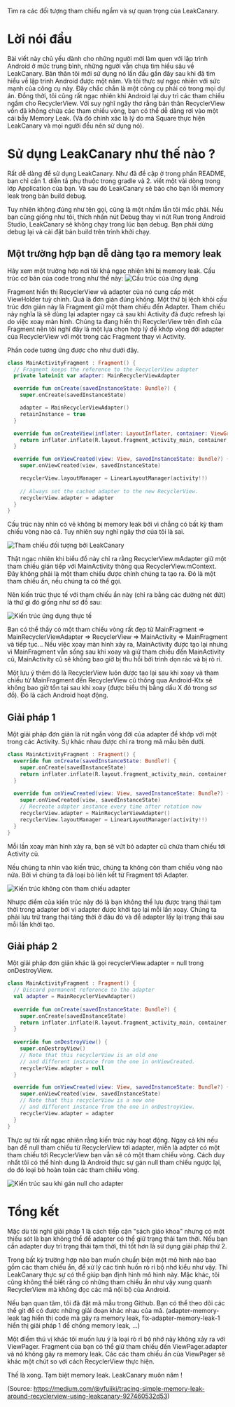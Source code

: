 Tìm ra các đối tượng tham chiếu ngầm và sự quan trọng của LeakCanary.

# Lời nói đầu

Bài viết này chủ yếu dành cho những người mới làm quen với lập trình Android ở mức trung bình, những người vẫn chưa tìm hiểu sâu về LeakCanary. Bản thân tôi mới sử dụng nó lần đầu gần đây sau khi đã tìm hiểu về lập trình Android được một năm. Và tôi thực sự ngạc nhiên với sức mạnh của công cụ này. Đây chắc chắn là một công cụ phải có trong mọi dự án. Đồng thời, tôi cũng rất ngạc nhiên khi Android lại duy trì các tham chiếu ngầm cho RecyclerView. Với suy nghĩ ngây thơ rằng bản thân RecyclerView vốn đã không chứa các tham chiếu vòng, bạn có thể dễ dàng rơi vào một cái bẫy Memory Leak. (Và đó chính xác là lý do mà Square thực hiện LeakCanary và mọi người đều nên sử dụng nó).

# Sử dụng LeakCanary như thế nào ?

Rất dễ dàng để sử dụng LeakCanary. Như đã đề cập ở trong phần README, bạn chỉ cần 1. diễn tả phụ thuộc trong gradle và 2. viết một vài dòng trong lớp Application của bạn. Và sau đó LeakCanary sẽ báo cho bạn lỗi memory leak trong bản build debug.

Tuy nhiên không đúng như tên gọi, cũng là một nhầm lẫn tôi mắc phải. Nếu bạn cũng giống như tôi, thích nhấn nút Debug thay vì nút Run trong Android Studio, LeakCanary sẽ không chạy trong lúc bạn debug. Bạn phải dừng debug lại và cài đặt bản build trên trình khởi chạy.

## Một trường hợp bạn dễ dàng tạo ra memory leak

Hãy xem một trường hợp nơi tôi khá ngạc nhiên khi bị memory leak. Cấu trúc cơ bản của code trong như thế này:
![Cấu trúc của ứng dụng](https://images.viblo.asia/d73f145a-fcce-4b36-8444-9aaad3435ee5.png)

Fragment hiển thị RecyclerView và adapter của nó cung cấp một ViewHolder tuỳ chỉnh. Quá là đơn giản đúng không. Một thứ bị lệch khỏi cấu trúc đơn giản này là Fragment giữ một tham chiếu đến Adapter. Tham chiếu này nghĩa là sẽ dùng lại adapter ngay cả sau khi Activity đã được refresh lại do việc xoay màn hình. Chúng ta đang hiển thị RecyclerView trên đỉnh của Fragment nên tôi nghĩ đây là một lựa chọn hợp lý để khớp vòng đời adapter của RecyclerView với một trong các Fragment thay vì Activity.

Phần code tương ứng được cho như dưới đây.

```kotlin
class MainActivityFragment : Fragment() {
  // Fragment keeps the reference to the RecyclerView adapter
  private lateinit var adapter: MainRecyclerViewAdapter

  override fun onCreate(savedInstanceState: Bundle?) {
    super.onCreate(savedInstanceState)

    adapter = MainRecyclerViewAdapter()
    retainInstance = true
  }

  override fun onCreateView(inflater: LayoutInflater, container: ViewGroup?, savedInstanceState: Bundle?): View? {
    return inflater.inflate(R.layout.fragment_activity_main, container, false)
  }

  override fun onViewCreated(view: View, savedInstanceState: Bundle?) {
    super.onViewCreated(view, savedInstanceState)

    recyclerView.layoutManager = LinearLayoutManager(activity!!)
        
    // Always set the cached adapter to the new RecyclerView.
    recyclerView.adapter = adapter
  }
}
```

Cấu trúc này nhìn có vẻ không bị memory leak bởi vì chẳng có bất kỳ tham chiếu vòng nào cả. Tuy nhiên suy nghĩ ngây thơ của tôi là sai.

![Tham chiếu đối tượng bởi LeakCanary](https://images.viblo.asia/e2f2e799-93c8-4d20-b76b-f04ebf0a24e6.png)

Thật ngạc nhiên khi biểu đồ này chỉ ra rằng RecyclerView.mAdapter giữ một tham chiếu gián tiếp với MainActivity thông qua RecyclerView.mContext. Đây không phải là một tham chiếu được chính chúng ta tạo ra. Đó là một tham chiếu ẩn, nếu chúng ta có thể gọi.

Nên kiến trúc thực tế với tham chiếu ẩn này (chỉ ra bằng các đường nét đứt) là thứ gì đó giống như sơ đồ sau:

![Kiến trúc ứng dụng thực tế](https://images.viblo.asia/53bae66e-0cc7-4efa-aeed-cbd041f74486.png)

Bạn có thể thấy có một tham chiếu vòng rất đẹp từ MainFragment => MainRecyclerViewAdapter => RecyclerView => MainActivity => MainFragment và tiếp tục... Nếu việc xoay màn hình xảy ra, MainActivity được tạo lại nhưng vì MainFragment vẫn sống sau khi xoay và giữ tham chiếu đến MainActivity cũ, MainActivity cũ sẽ không bao giờ bị thu hồi bởi trình dọn rác và bị rò rỉ.

Một lưu ý thêm đó là RecyclerView luôn được tạo lại sau khi xoay và tham chiếu từ MainFragment đến RecyclerView cũ thông qua Android-Ktx sẽ không bao giờ tồn tại sau khi xoay (được biểu thị bằng dấu X đỏ trong sơ đồ). Đó là cách Android hoạt động.

## Giải pháp 1

Một giải pháp đơn giản là rút ngắn vòng đời của adapter để khớp với một trong các Activity. Sự khác nhau được chỉ ra trong mã mẫu bên dưới.

```kotlin
class MainActivityFragment : Fragment() {
  override fun onCreate(savedInstanceState: Bundle?) {
    super.onCreate(savedInstanceState)
    return inflater.inflate(R.layout.fragment_activity_main, container, false)
  }
 
  override fun onViewCreated(view: View, savedInstanceState: Bundle?) {
    super.onViewCreated(view, savedInstanceState)
    // Recreate adapter instance every time after rotation now
    recyclerView.adapter = MainRecyclerViewAdapter()
    recyclerView.layoutManager = LinearLayoutManager(activity!!)
  }
}
```

Mỗi lần xoay màn hình xảy ra, bạn sẽ vứt bỏ adapter cũ chứa tham chiếu tới Activity cũ.

Nếu chúng ta nhìn vào kiến trúc, chúng ta không còn tham chiếu vòng nào nữa. Bởi vì chúng ta đã loại bỏ liên kết từ Fragment tới Adapter.

![Kiến trúc không còn tham chiếu adapter](https://images.viblo.asia/99aac856-561b-47a6-a5ed-20393ad3623d.png)

Nhược điểm của kiến trúc này đó là bạn không thể lưu được trạng thái tạm thời trong adapter bởi vì adapter được khởi tạo lại mỗi lần xoay. Chúng ta phải lưu trữ trang thại táng thời ở đâu đó và để adapter lấy lại trạng thái sau mỗi lần khởi tạo.

## Giải pháp 2

Một giải pháp đơn giản khác là gọi recyclerView.adapter = null trong onDestroyView.

```kotlin
class MainActivityFragment : Fragment() {
  // Discard permanent reference to the adapter
  val adapter = MainRecyclerViewAdapter()
 
  override fun onCreate(savedInstanceState: Bundle?) {
    super.onCreate(savedInstanceState)
    return inflater.inflate(R.layout.fragment_activity_main, container, false)
  }
 
  override fun onDestroyView() {
    super.onDestroyView()
    // Note that this recyclerView is an old one
    // and different instance from the one in onViewCreated.
    recyclerView.adapter = null
  }

  override fun onViewCreated(view: View, savedInstanceState: Bundle?) {
    super.onViewCreated(view, savedInstanceState) 
    // Note that this recyclerView is a new one
    // and different instance from the one in onDestroyView.
    recyclerView.adapter = adapter 
  }
}
```

Thực sự tôi rất ngạc nhiên rằng kiến trúc này hoạt động. Ngay cả khi nếu bạn để null tham chiếu từ RecyclerView tới adapter, miễn là adpter có một tham chiếu tới RecyclerView bạn vẫn sẽ có một tham chiếu vòng. Cách duy nhất tôi có thể hình dung là Android thực sự gán null tham chiếu ngược lại, do đó loại bỏ hoàn toàn các tham chiếu vòng.


![Kiến trúc sau khi gán null cho adapter](https://images.viblo.asia/0d192abc-51bc-466e-bafe-f6e001be6111.png)

# Tổng kết

Mặc dù tôi nghĩ giải pháp 1 là cách tiếp cận "sách giáo khoa" nhưng có một thiếu sót là bạn không thể để adapter có thể giữ trạng thái tạm thời. Nếu bạn cần adapter duy trì trạng thái tạm thời, thì tốt hơn là sử dụng giải pháp thứ 2.

Trong bất kỳ trường hợp nào bạn muốn chuẩn biện một mô hình nào bao gồm các tham chiếu ẩn, để xử lý các tình huốn rò rỉ bộ nhớ kiểu như vậy. Thì LeakCanary thực sự có thể giúp bạn định hình mô hình này. Mặc khác, tôi cũng không thể biết rằng có những tham chiếu ẩn như vậy xung quanh RecyclerView mà không đọc các mã nội bộ của Android.

Nếu bạn quan tâm, tôi đã đặt mã mẫu trong Github. Bạn có thể theo dõi các thể git để có được những giải đoạn khác nhau của mã. (adapter-memory-leak tag hiển thị code mà gây ra memory leak, fix-adapter-memory-leak-1 hiển thị giải pháp 1 để chống memory leak, ...)

Một điểm thú vị khác tôi muốn lưu ý là loại rò rỉ  bộ nhớ này không xảy ra với ViewPager. Fragment của bạn có thể giữ tham chiếu đến ViewPager.adapter và nó không gây ra memory leak. Các các tham chiếu ẩn của ViewPager sẽ khác một chút so với cách RecyclerView thực hiện.

Thế là xong. Tạm biệt memory leak. LeakCanary muôn năm !

(Source: https://medium.com/@yfujiki/tracing-simple-memory-leak-around-recyclerview-using-leakcanary-927460532d53)